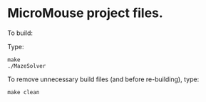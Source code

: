 # MicroMouse project files.

To build:

Type:
```
make
./MazeSolver
```

To remove unnecessary build files (and before re-building), type:
```
make clean
```
